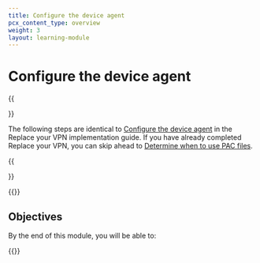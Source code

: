 ```yaml
---
title: Configure the device agent
pcx_content_type: overview
weight: 3
layout: learning-module
---
```


# Configure the device agent

{{<Aside type="note">}}

The following steps are identical to [Configure the device agent](/learning-paths/defense-in-depth/configure-device-agent/) in the Replace your VPN implementation guide. If you have already completed Replace your VPN, you can skip ahead to [Determine when to use PAC files](/learning-paths/defense-in-depth/configure-device-agent/pac-files/).

{{</Aside>}}

{{<render file="zero-trust/_configure-device-agent-description.md">}}

## Objectives

By the end of this module, you will be able to:

{{<render file="zero-trust/_configure-device-agent-objectives.md">}}
